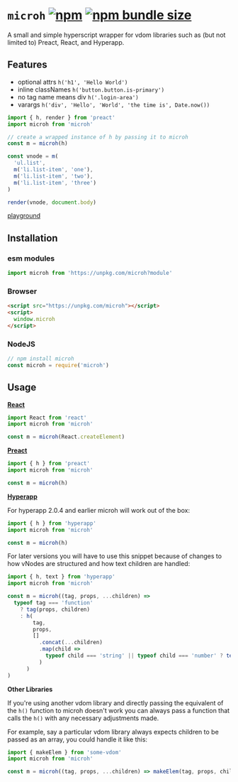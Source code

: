 # `microh` [![npm](https://img.shields.io/npm/v/microh.svg)](https://www.npmjs.com/package/microh) [![npm bundle size](https://img.shields.io/bundlephobia/minzip/microh)](https://unpkg.com/microh@latest/dist/microh.min.js)

A small and simple hyperscript wrapper for vdom libraries such as (but not limited to) Preact, React, and Hyperapp.

## Features

- optional attrs `h('h1', 'Hello World')`
- inline classNames `h('button.button.is-primary')`
- no tag name means div `h('.login-area')`
- varargs `h('div', 'Hello', 'World', 'the time is', Date.now())`

```js
import { h, render } from 'preact'
import microh from 'microh'

// create a wrapped instance of h by passing it to microh
const m = microh(h)

const vnode = m(
  'ul.list',
  m('li.list-item', 'one'),
  m('li.list-item', 'two'),
  m('li.list-item', 'three')
)

render(vnode, document.body)
```

[playground](https://flems.io/#0=N4IgZglgNgpgziAXAbVAOwIYFsZJAOgAsAXLKEAGhAGMB7NYmBvEAXwvW10QICsEqdBk2J4IWAA60ATsQAEwOYQpzpTACYxpc1nLDTaWOQHIJajNWLGAOmnFTZcrBGoHCeg0ePPXtQjbRbAHoguVcYDEY5DDkAd2kMCQkYdTkINDhiDDRqGDlaMCU5ACMATzkJDDg4dIBzNPliWicXN1shTKc5AF4W30IACkIASlt2+k6ANzRaTR6nAeMAVyh8KAhMgFpM0thjFVs5BeN1-ZN6GGNhikPj05VjYljaK5u0I6xF+5NiQjVL663T4nCBnYxgWhLaRXWyjQJoNRoTTSAbTWYwFTqWjUJY4Bj4YqzUrDSggOAwWCWCATPAARgAzIgAEwADjYHBAmBweHw1GqpKEjGYPDYAF1WEA)

## Installation

### esm modules

```js
import microh from 'https://unpkg.com/microh?module'
```

### Browser

```html
<script src="https://unpkg.com/microh"></script>
<script>
  window.microh
</script>
```

### NodeJS

```js
// npm install microh
const microh = require('microh')
```

## Usage

**[React](https://github.com/facebook/react)**

```js
import React from 'react'
import microh from 'microh'

const m = microh(React.createElement)
```

**[Preact](https://github.com/preactjs/preact)**

```js
import { h } from 'preact'
import microh from 'microh'

const m = microh(h)
```

**[Hyperapp](https://github.com/JorgeBucaran/hyperapp)**

For hyperapp 2.0.4 and earlier microh will work out of the box:

```js
import { h } from 'hyperapp'
import microh from 'microh'

const m = microh(h)
```

For later versions you will have to use this snippet because of changes to how vNodes are structured and how text children are handled:

```js
import { h, text } from 'hyperapp'
import microh from 'microh'

const m = microh((tag, props, ...children) =>
  typeof tag === 'function'
    ? tag(props, children)
    : h(
        tag,
        props,
        []
          .concat(...children)
          .map(child =>
            typeof child === 'string' || typeof child === 'number' ? text(child) : child
          )
      )
)
```

**Other Libraries**

If you're using another vdom library and directly passing the equivalent of the `h()` function to microh doesn't work you can always pass a function that calls the `h()` with any necessary adjustments made.

For example, say a particular vdom library always expects children to be passed as an array, you could handle it like this:

```js
import { makeElem } from 'some-vdom'
import microh from 'microh'

const m = microh((tag, props, ...children) => makeElem(tag, props, children))
```
